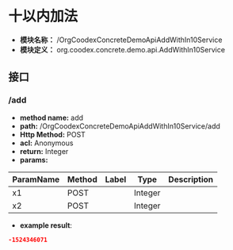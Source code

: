 # 十以内加法

* **模块名称：** /OrgCoodexConcreteDemoApiAddWithIn10Service
* **模块定义：** org.coodex.concrete.demo.api.AddWithIn10Service




## 接口
### <span id="m1">/add</span>




* **method name:** add
* **path:** /OrgCoodexConcreteDemoApiAddWithIn10Service/add
* **Http Method:** POST
* **acl:** Anonymous
* **return:** Integer
* **params:** 

| ParamName | Method | Label | Type                  | Description |
| --------- | -- | ---- | --------------------- | ------------ |
| x1 | POST |  | Integer | 　 |
| x2 | POST |  | Integer | 　 |

- **example result**:
```json
-1524346071
```



